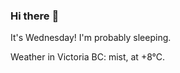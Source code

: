 ### Hi there :wave:

It's Wednesday! I'm probably sleeping.

Weather in Victoria BC: mist, at +8°C.
